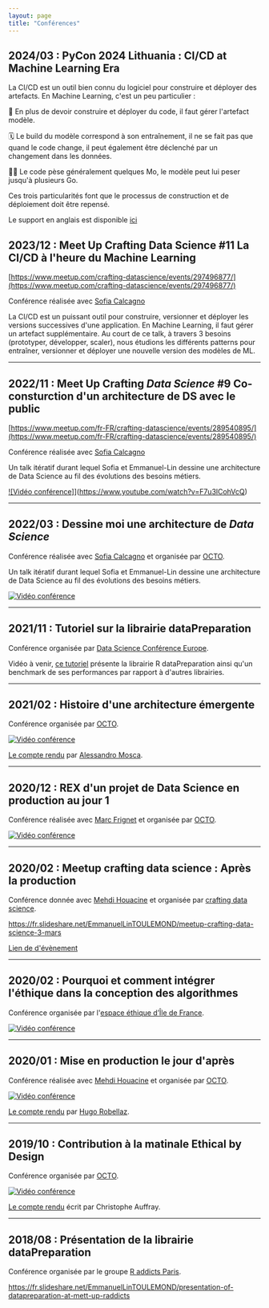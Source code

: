 ```yaml
---
layout: page
title: "Conférences"
---
```


## 2024/03 : PyCon 2024 Lithuania : CI/CD at Machine Learning Era

La CI/CD est un outil bien connu du logiciel pour construire et déployer des artefacts. En Machine Learning, c'est un peu particulier : 

🔢 En plus de devoir construire et déployer du code, il faut gérer l'artefact modèle.

🗓️ Le build du modèle correspond à son entraînement, il ne se fait pas que quand le code change, il peut également être déclenché par un changement dans les données.

🏋️‍♀️ Le code pèse généralement quelques Mo, le modèle peut lui peser jusqu'à plusieurs Go. 

Ces trois particularités font que le processus de construction et de déploiement doit être repensé.

Le support en anglais est disponible [ici](https://github.com/ELToulemonde/talks/blob/main/2024/PyCon%202024%20Lithuania/CI_CD%20at%20Machine%20Learning%20time.pdf)

## 2023/12 : Meet Up Crafting Data Science #11 La CI/CD à l'heure du Machine Learning

[https://www.meetup.com/crafting-datascience/events/297496877/](https://www.meetup.com/crafting-datascience/events/297496877/)

Conférence réalisée avec [Sofia Calcagno](https://fr.linkedin.com/in/sof%C3%ADa-calcagno)

La CI/CD est un puissant outil pour construire, versionner et déployer les versions successives d'une application.
En Machine Learning, il faut gérer un artefact supplémentaire.
Au court de ce talk, à travers 3 besoins (prototyper, développer, scaler), nous étudions les différents patterns pour
entraîner, versionner et déployer une nouvelle version des modèles de ML.

* * *

## 2022/11 : Meet Up Crafting _Data Science_ #9 Co-consturction d'un architecture de DS avec le public

[https://www.meetup.com/fr-FR/crafting-datascience/events/289540895/](https://www.meetup.com/fr-FR/crafting-datascience/events/289540895/)

Conférence réalisée avec [Sofia Calcagno](https://fr.linkedin.com/in/sof%C3%ADa-calcagno)

Un talk itératif durant lequel Sofia et Emmanuel-Lin dessine une architecture de Data Science au fil des évolutions des
besoins métiers.

[![Vidéo conférence]](https://img.youtube.com/vi/F7u3lCohVcQ/0.jpg)](https://www.youtube.com/watch?v=F7u3lCohVcQ)

* * *

## 2022/03 : Dessine moi une architecture de _Data Science_

Conférence réalisée avec [Sofia Calcagno](https://fr.linkedin.com/in/sof%C3%ADa-calcagno) et organisée
par [OCTO](https://www.octo.com/).

Un talk itératif durant lequel Sofia et Emmanuel-Lin dessine une architecture de Data Science au fil des évolutions des
besoins métiers.

[![Vidéo conférence](https://img.youtube.com/vi/7jyyBaV8jjI/0.jpg)](https://www.youtube.com/watch?v=7jyyBaV8jjI)

* * *

## 2021/11 : Tutoriel sur la librairie dataPreparation

Conférence organisée par [Data Science Conférence Europe](https://datasciconference.com).

Vidéo à venir, [ce tutoriel](https://datasciconference.com/schedule/tutorial-2.html) présente la librairie R
dataPreparation ainsi qu'un benchmark de ses performances par rapport à d'autres librairies.

* * *

## 2021/02 : Histoire d'une architecture émergente

Conférence organisée par [OCTO](https://www.octo.com/).

[![Vidéo conférence](https://img.youtube.com/vi/qj3lVoaAe3Q/0.jpg)](https://www.youtube.com/watch?v=qj3lVoaAe3Q)

[Le compte rendu](https://blog.octo.com/histoire-dune-architecture-emergente-compte-rendu-du-talk-de-emmanuel-lin-toulemonde-a-la-duck-conf-2021/)
par [Alessandro Mosca](https://fr.linkedin.com/in/alessandro-mosca).

* * *

## 2020/12 : REX d'un projet de Data Science en production au jour 1

Conférence réalisée avec [Marc Frignet](https://fr.linkedin.com/in/marc-frignet-0582b09) et organisée
par [OCTO](https://www.octo.com/).

[![Vidéo conférence](https://img.youtube.com/vi/2gTdE6HI12g/0.jpg)](https://www.youtube.com/watch?v=2gTdE6HI12g)

* * *

## 2020/02 : Meetup crafting data science : Après la production

Conférence donnée avec [Mehdi Houacine](https://fr.linkedin.com/in/mehdihouacine) et organisée
par [crafting data science](https://www.meetup.com/crafting-datascience).

https://fr.slideshare.net/EmmanuelLinTOULEMOND/meetup-crafting-data-science-3-mars

[Lien de d'évènement](https://www.meetup.com/crafting-datascience/events/266808362/)

* * *

## 2020/02 : Pourquoi et comment intégrer l'éthique dans la conception des algorithmes

Conférence organisée par l'[espace éthique d’Île de France](https://www.espace-ethique.org/).

[![Vidéo conférence](https://img.youtube.com/vi/Pa5YeciG2-8/0.jpg)](https://www.youtube.com/watch?v=Pa5YeciG2-8)


* * *

## 2020/01 : Mise en production le jour d'après

Conférence réalisée avec [Mehdi Houacine](https://fr.linkedin.com/in/mehdihouacine) et organisée
par [OCTO](https://www.octo.com/).

[![Vidéo conférence](https://img.youtube.com/vi/neZ4KnfHUtY/0.jpg)](https://www.youtube.com/watch?v=neZ4KnfHUtY)

[Le compte rendu](https://blog.octo.com/mise-en-prod-de-la-data-science-le-jour-dapres-compte-rendu-du-talk-de-mehdi-houacine-et-emmanuel-lin-toulemonde-a-la-duck-conf-2020/)
par [Hugo Robellaz](https://fr.linkedin.com/in/hrobellaz).

* * *

## 2019/10 : Contribution à la matinale Ethical by Design

Conférence organisée par [OCTO](https://www.octo.com/).

[![Vidéo conférence](https://img.youtube.com/vi/Pa5YeciG2-8/0.jpg)](https://www.youtube.com/watch?v=Pa5YeciG2-8)

[Le compte rendu](https://www.alliancy.fr/solution-ia-confiance-etait-ethical-by-design) écrit par Christophe Auffray.

* * *

## 2018/08 : Présentation de la librairie dataPreparation

Conférence organisée par le groupe [R addicts Paris](https://www.meetup.com/fr-FR/rparis/).

https://fr.slideshare.net/EmmanuelLinTOULEMOND/presentation-of-datapreparation-at-mett-up-raddicts
